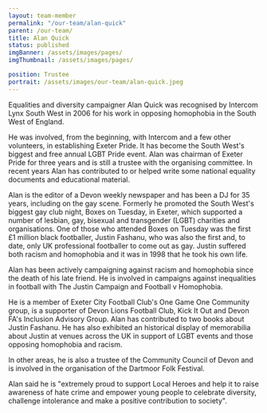 ```yaml
---
layout: team-member
permalink: "/our-team/alan-quick"
parent: /our-team/
title: Alan Quick
status: published
imgBanner: /assets/images/pages/
imgThumbnail: /assets/images/pages/

position: Trustee
portrait: /assets/images/our-team/alan-quick.jpeg
---
```


Equalities and diversity campaigner Alan Quick was recognised by Intercom Lynx South West in 2006 for his work in opposing homophobia in the South West of England.

He was involved, from the beginning, with Intercom and a few other volunteers, in establishing Exeter Pride.  It has become the South West's biggest and free annual LGBT Pride event.  Alan was chairman of Exeter Pride for three years and is still a trustee with the organising committee.  In recent years Alan has contributed to or helped write some national equality documents and educational material.

Alan is the editor of a Devon weekly newspaper and has been a DJ for 35 years, including on the gay scene.  Formerly he promoted the South West's biggest gay club night, Boxes on Tuesday, in Exeter, which supported a number of lesbian, gay, bisexual and transgender (LGBT) charities and organisations.  One of those who attended Boxes on Tuesday was the first £1 million black footballer, Justin Fashanu, who was also the first and, to date, only UK professional footballer to come out as gay.  Justin suffered both racism and homophobia and it was in 1998 that he took his own life.

Alan has been actively campaigning against racism and homophobia since the death of his late friend.  He is involved in campaigns against inequalities in football with The Justin Campaign and Football v Homophobia.

He is a member of Exeter City Football Club's One Game One Community group, is a supporter of Devon Lions Football Club, Kick It Out and Devon FA's Inclusion Advisory Group.  Alan has contributed to two books about Justin Fashanu.  He has also exhibited an historical display of memorabilia about Justin at venues across the UK in support of LGBT events and those opposing homophobia and racism.

In other areas, he is also a trustee of the Community Council of Devon and is involved in the organisation of the Dartmoor Folk Festival.

Alan said he is "extremely proud to support Local Heroes and help it to raise awareness of hate crime and empower young people to celebrate diversity, challenge intolerance and make a positive contribution to society".

